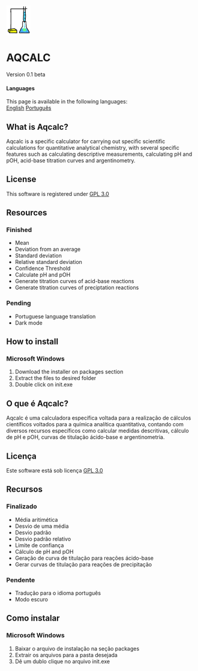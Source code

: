 ![Icon](Icon.png)
# AQCALC
Version 0.1 beta
#### Languages
This page is available in the following languages:<br/>
[English](#what-is-aqcalc)
[Português](#o-que-é-aqcalc)

## What is Aqcalc?
Aqcalc is a specific calculator for carrying out specific scientific calculations for quantitative analytical chemistry, with several specific features such as calculating descriptive measurements, calculating pH and pOH, acid-base titration curves and argentinometry.

## License
This software is registered under <a href='https://www.gnu.org/licenses/gpl-3.0.en.html'>GPL 3.0</a>

## Resources
### Finished
* Mean
* Deviation from an average
* Standard deviation
* Relative standard deviation
* Confidence Threshold
* Calculate pH and pOH
* Generate titration curves of acid-base reactions
* Generate titration curves of preciptation reactions

### Pending
* Portuguese language translation
* Dark mode

## How to install
### Microsoft Windows
1. Download the installer on packages section
2. Extract the files to desired folder
3. Double click on init.exe

<!--Seção-em-português-->
## O que é Aqcalc?
Aqcalc é uma calculadora específica voltada para a realização de cálculos científicos voltados para a química analítica quantitativa, contando com diversos recursos específicos como calcular medidas descritivas, cálculo de pH e pOH, curvas de titulação ácido-base e argentinometria.

## Licença
Este software está sob licença <a href='https://www.gnu.org/licenses/gpl-3.0.en.html'>GPL 3.0</a>

## Recursos
### Finalizado
* Média aritimética
* Desvio de uma média
* Desvio padrão
* Desvio padrão relativo
* Limite de confiança
* Cálculo de pH and pOH
* Geração de curva de titulação para reações ácido-base
* Gerar curvas de titulação para reações de precipitação

### Pendente
* Tradução para o idioma português
* Modo escuro
## Como instalar
### Microsoft Windows
1.	Baixar o arquivo de instalação na seção packages
2.	Extrair os arquivos para a pasta desejada
3.	Dê um dublo clique no arquivo init.exe
